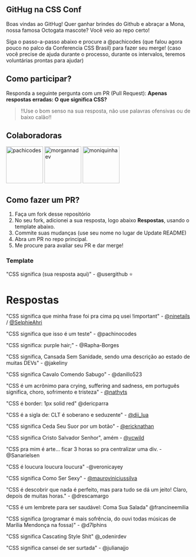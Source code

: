 ## GitHug na CSS Conf
Boas vindas ao GitHug!
Quer ganhar brindes do Github e abraçar a Mona, nossa famosa Octogata mascote? Você veio ao repo certo!

Siga o passo-a-passo abaixo e procure a @pachicodes  (que falou agora pouco no palco da Conferencia CSS Brasil) para fazer seu merge! (caso você precise de ajuda durante o processo, durante os intervalos, teremos voluntárias prontas para ajudar)

## Como participar?
Responda a seguinte pergunta com um PR (Pull Request):
**Apenas respostas erradas: O que significa CSS?**
> ‼️Use o bom senso na sua resposta, não use palavras ofensivas ou de baixo calão‼️

## Colaboradoras 
<img src="https://user-images.githubusercontent.com/44537285/213866847-4018743b-6588-4be4-b143-3e97ada4f2fc.png" alt="pachicodes" style="width:100px;"/>

<img src="https://user-images.githubusercontent.com/44537285/213866859-1baf3a47-b9d3-491f-9bef-f49e1d584a9f.png" alt="morgannadev" style="width:100px;"/>
<img src="https://user-images.githubusercontent.com/44537285/213866869-914f864d-e673-4151-9185-bd0056be66ad.png" alt="moniquinha" style="width:100px;"/>

## Como fazer um PR?
1. Faça um fork desse repositório
2. No seu fork, adicionei a sua resposta, logo abaixo **Respostas**, usando o template abaixo.
3. Commite suas mudanças (use seu nome no lugar de Update README)
4. Abra um PR no repo principal.
5. Me procure para avaliar seu PR e dar merge!

### Template

"CSS significa (sua resposta aqui)" - @usergithub
⭐


# Respostas

"CSS significa que minha frase foi pra cima pq usei !important" - [@ninetails](https://github.com/ninetails) / [@SelphieAhri](https://twitter.com/SelphieAhri)

"CSS significa que isso é um teste" - @pachinocodes

"CSS significa: purple hair;" - @Rapha-Borges

"CSS significa, Cansada Sem Sanidade, sendo uma descrição ao estado de muitas DEVs" - @jakeliny

"CSS significa Cavalo Comendo Sabugo" - @danillo523

"CSS é um acrônimo para crying, suffering and sadness, em português significa, choro, sofrimento e tristeza" - [@nathyts](https://github.com/nathyts)

"CSS é border: 1px solid red" @dericparra

"CSS é a sigla de: CLT é soberano e seduzente" - [@dii_lua](https://github.com/leticiadasilva)

"CSS significa Ceda Seu Suor por um botão" - [@ericknathan](https://github.com/ericknathan)

"CSS significa Cristo Salvador Senhor", amém - [@vcwild](https://github.com/vcwild)

"CSS pra mim é arte... ficar 3 horas so pra centralizar uma div. - @Sanarielsen

"CSS é loucura loucura loucura" -@veronicayey

"CSS significa Como Ser Sexy" - [@mauroviniciussilva](https://github.com/mauroviniciussilva)

"CSS é descobrir que nada é perfeito, mas para tudo se dá um jeito! Claro, depois de muitas horas." - @drescamargo

"CSS é um lembrete para ser saudável: Coma Sua Salada" @francineemilia

"CSS significa (programar é mais sofrência, do ouvi todas músicas de Marília Mendonça na fossa)" - @d7lphins

"CSS significa Cascating Style Shit" @_odenirdev

"CSS significa cansei de ser surtada" - @julianajjo
